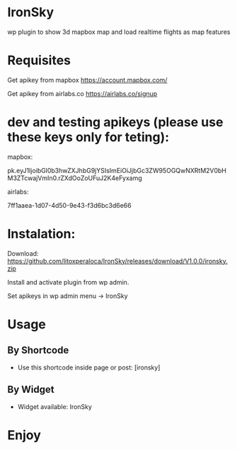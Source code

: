 # IronSky

wp plugin to show 3d mapbox map and load realtime flights as map features

# Requisites

Get apikey from mapbox
https://account.mapbox.com/

Get apikey from airlabs.co
https://airlabs.co/signup

# dev and testing apikeys (please use these keys only for teting):

mapbox: 

pk.eyJ1IjoibGl0b3hwZXJhbG9jYSIsImEiOiJjbGc3ZW95OGQwNXRtM2V0bHM3ZTcwajVmIn0.rZXdOoZoUFuJ2K4eFyxamg

airlabs:

7ff1aaea-1d07-4d50-9e43-f3d6bc3d6e66

# Instalation:

Download: https://github.com/litoxperaloca/IronSky/releases/download/V1.0.0/ironsky.zip

Install and activate plugin from wp admin.

Set apikeys in wp admin menu -> IronSky

# Usage

## By Shortcode

- Use this shortcode inside page or post: [ironsky]

## By Widget

- Widget available: IronSky

# Enjoy
